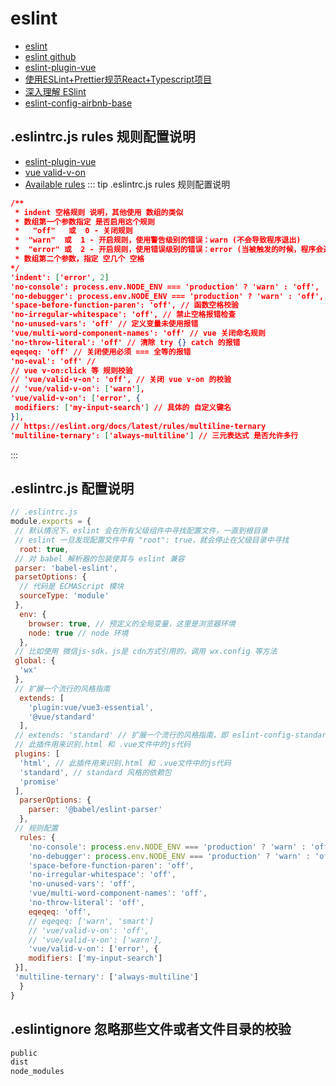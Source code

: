 # eslint

- [eslint](https://eslint.org/)
- [eslint github](https://github.com/eslint/eslint)
- [eslint-plugin-vue](https://eslint.vuejs.org/)
- [使用ESLint+Prettier规范React+Typescript项目](https://zhuanlan.zhihu.com/p/62401626)
- [深入理解 ESlint](https://juejin.cn/post/6844903901292920846)
- [eslint-config-airbnb-base](https://github.com/airbnb/javascript/tree/master/packages/eslint-config-airbnb-base)

## .eslintrc.js rules 规则配置说明

- [eslint-plugin-vue](https://eslint.vuejs.org/)
- [vue valid-v-on](https://eslint.vuejs.org/rules/valid-v-on.html)
- [Available rules](https://eslint.vuejs.org/rules/)
::: tip .eslintrc.js rules 规则配置说明

``` json
/**
 * indent 空格规则 说明，其他使用 数组的类似
 * 数组第一个参数指定 是否启用这个规则
 *   "off"   或  0 - 关闭规则
 *  "warn"  或  1 - 开启规则，使用警告级别的错误：warn (不会导致程序退出)
 *  "error" 或  2 - 开启规则，使用错误级别的错误：error (当被触发的时候，程序会退出)
 * 数组第二个参数，指定 空几个 空格
*/
'indent': ['error', 2]
'no-console': process.env.NODE_ENV === 'production' ? 'warn' : 'off',
'no-debugger': process.env.NODE_ENV === 'production' ? 'warn' : 'off',
'space-before-function-paren': 'off', // 函数空格校验
'no-irregular-whitespace': 'off', // 禁止空格报错检查
'no-unused-vars': 'off' // 定义变量未使用报错
'vue/multi-word-component-names': 'off' // vue 关闭命名规则
'no-throw-literal': 'off' // 清除 try {} catch 的报错
eqeqeq: 'off' // 关闭使用必须 === 全等的报错
'no-eval': 'off' //
// vue v-on:click 等 规则校验
// 'vue/valid-v-on': 'off', // 关闭 vue v-on 的校验
// 'vue/valid-v-on': ['warn'],
'vue/valid-v-on': ['error', {
 modifiers: ['my-input-search'] // 具体的 自定义键名
}],
// https://eslint.org/docs/latest/rules/multiline-ternary
'multiline-ternary': ['always-multiline'] // 三元表达式 是否允许多行

```

:::

## .eslintrc.js 配置说明

``` js
// .eslintrc.js
module.exports = {
 // 默认情况下，eslint 会在所有父级组件中寻找配置文件，一直到根目录
 // eslint 一旦发现配置文件中有 "root": true，就会停止在父级目录中寻找
  root: true,
 // 对 babel 解析器的包装使其与 eslint 兼容
 parser: 'babel-eslint',
 parsetOptions: {
  // 代码是 ECMAScript 模块
  sourceType: 'module'
 },
  env: {
    browser: true, // 预定义的全局变量，这里是浏览器环境
    node: true // node 环境
  },
 // 比如使用 微信js-sdk，js是 cdn方式引用的，调用 wx.config 等方法
 global: {
  'wx'
 },
 // 扩展一个流行的风格指南
  extends: [
    'plugin:vue/vue3-essential',
    '@vue/standard'
  ],
 // extends: 'standard' // 扩展一个流行的风格指南，即 eslint-config-standard
 // 此插件用来识别.html 和 .vue文件中的js代码
 plugins: [
  'html', // 此插件用来识别.html 和 .vue文件中的js代码
  'standard', // standard 风格的依赖包
  'promise'
 ],
  parserOptions: {
    parser: '@babel/eslint-parser'
  },
 // 规则配置
  rules: {
    'no-console': process.env.NODE_ENV === 'production' ? 'warn' : 'off',
    'no-debugger': process.env.NODE_ENV === 'production' ? 'warn' : 'off',
    'space-before-function-paren': 'off',
    'no-irregular-whitespace': 'off',
    'no-unused-vars': 'off',
    'vue/multi-word-component-names': 'off',
    'no-throw-literal': 'off',
    eqeqeq: 'off',
    // eqeqeq: ['warn', 'smart']
    // 'vue/valid-v-on': 'off',
    // 'vue/valid-v-on': ['warn'],
    'vue/valid-v-on': ['error', {
    modifiers: ['my-input-search']
 }],
 'multiline-ternary': ['always-multiline']
  }
}
```

## .eslintignore 忽略那些文件或者文件目录的校验

``` bash
public
dist
node_modules
```
